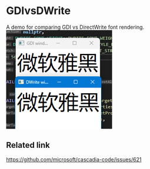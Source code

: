 # GDIvsDWrite
A demo for comparing GDI vs DirectWrite font rendering.
![](assets/compare.png)

## Related link
https://github.com/microsoft/cascadia-code/issues/621